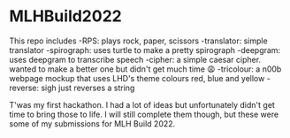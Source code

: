 # MLHBuild2022

This repo includes
  -RPS: plays rock, paper, scissors
  -translator: simple translator
  -spirograph: uses turtle to make a pretty spirograph
  -deepgram: uses deepgram to transcribe speech
  -cipher: a simple caesar cipher. wanted to make a better one but didn't get much time :weary:
  -tricolour: a n00b webpage mockup that uses LHD's theme colours red, blue and yellow
  -reverse: sigh just reverses a string

T'was my first hackathon. I had a lot of ideas but unfortunately didn't get time to bring those to life. I will still complete them though, but these were some of my submissions for MLH Build 2022.
